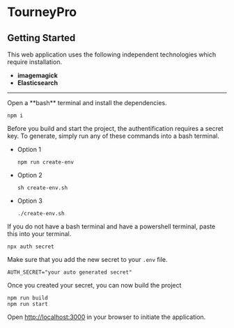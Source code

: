 # TourneyPro

## Getting Started
This web application uses the following independent technologies which require installation.
- **imagemagick**
- **Elasticsearch**

<hr></hr>
Open a **bash** terminal and install the dependencies.

```
npm i
``` 

Before you build and start the project, the authentification requires a secret key. To generate, simply run any of these commands into a bash terminal. 
* Option 1
    ```
    npm run create-env
    ```  
* Option 2
    ```
    sh create-env.sh
    ```
* Option 3 
    ```
    ./create-env.sh
    ```

If you do not have a bash terminal and have a powershell terminal, paste this into your terminal. 
```
npx auth secret
``` 
Make sure that you add the new secret to your `.env` file.
```
AUTH_SECRET="your auto generated secret"
```

Once you created your secret, you can now build the project
```
npm run build
npm run start
```

Open [http://localhost:3000](http://localhost:3000) in your browser to initiate the application.